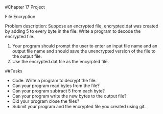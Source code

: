 #Chapter 17 Project

File Encryption

Problem description: Suppose an encrypted file, encrypted.dat was created by adding 5 to every byte in the file. Write a program to decode the encrypted file.

1. Your program should prompt the user to enter an input file name and an output file name and should save the unencrypted version of the file to the output file.
2. Use the encrypted.dat file as the encyrpted file.
		
##Tasks
* Code: Write a program to decrypt the file.
* Can your program read bytes from the file?
* Can your program subtract 5 from each byte?
* Can your program write the new bytes to the output file?
* Did your program close the files?
* Submit your program and the encrypted file you created using git.

